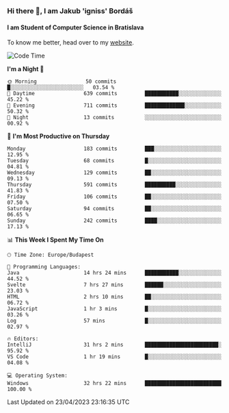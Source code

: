 ### Hi there 👋, I am Jakub 'igniss' Bordáš

#### I am Student of Computer Science in Bratislava
To know me better, head over to my [website](https://bordas.sk).


<!--START_SECTION:waka-->
![Code Time](http://img.shields.io/badge/Code%20Time-1%2C138%20hrs%2027%20mins-blue)

**I'm a Night 🦉** 

```text
🌞 Morning                50 commits          █░░░░░░░░░░░░░░░░░░░░░░░░   03.54 % 
🌆 Daytime                639 commits         ███████████░░░░░░░░░░░░░░   45.22 % 
🌃 Evening                711 commits         █████████████░░░░░░░░░░░░   50.32 % 
🌙 Night                  13 commits          ░░░░░░░░░░░░░░░░░░░░░░░░░   00.92 % 
```
📅 **I'm Most Productive on Thursday** 

```text
Monday                   183 commits         ███░░░░░░░░░░░░░░░░░░░░░░   12.95 % 
Tuesday                  68 commits          █░░░░░░░░░░░░░░░░░░░░░░░░   04.81 % 
Wednesday                129 commits         ██░░░░░░░░░░░░░░░░░░░░░░░   09.13 % 
Thursday                 591 commits         ██████████░░░░░░░░░░░░░░░   41.83 % 
Friday                   106 commits         ██░░░░░░░░░░░░░░░░░░░░░░░   07.50 % 
Saturday                 94 commits          ██░░░░░░░░░░░░░░░░░░░░░░░   06.65 % 
Sunday                   242 commits         ████░░░░░░░░░░░░░░░░░░░░░   17.13 % 
```


📊 **This Week I Spent My Time On** 

```text
🕑︎ Time Zone: Europe/Budapest

💬 Programming Languages: 
Java                     14 hrs 24 mins      ███████████░░░░░░░░░░░░░░   44.52 % 
Svelte                   7 hrs 27 mins       ██████░░░░░░░░░░░░░░░░░░░   23.03 % 
HTML                     2 hrs 10 mins       ██░░░░░░░░░░░░░░░░░░░░░░░   06.72 % 
JavaScript               1 hr 3 mins         █░░░░░░░░░░░░░░░░░░░░░░░░   03.26 % 
Log                      57 mins             █░░░░░░░░░░░░░░░░░░░░░░░░   02.97 % 

🔥 Editors: 
IntelliJ                 31 hrs 2 mins       ████████████████████████░   95.92 % 
VS Code                  1 hr 19 mins        █░░░░░░░░░░░░░░░░░░░░░░░░   04.08 % 

💻 Operating System: 
Windows                  32 hrs 22 mins      █████████████████████████   100.00 % 
```


 Last Updated on 23/04/2023 23:16:35 UTC
<!--END_SECTION:waka-->
